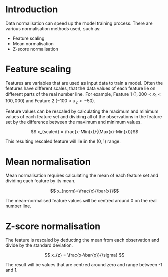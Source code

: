 # Introduction
Data normalisation can speed up the model training process. There are various normalisation methods used, such as:
- Feature scaling
- Mean normalisation
- Z-score normalisation
# Feature scaling
Features are variables that are used as input data to train a model. Often the features have different scales, that the data values of each feature lie on different parts of the real number line. For example, Feature 1 ($1,000<x_1<100,000$) and Feature 2 ($-100<x_2<-50$). 

Feature values can be rescaled by calculating the maximum and minimum values of each feature set and dividing all of the observations in the feature set by the difference between the maximum and minimum values.

$$ x_{scaled} = \frac{x-Min(x)}{(Max(x)-Min(x))}$$

This resulting rescaled feature will lie in the $(0,1)$ range. 

# Mean normalisation
Mean normalisation requires calculating the mean of each feature set and dividing each feature by its mean.

$$ x_{norm}=\frac{x}{\bar{x}}$$

The mean-normalised feature values will be centred around 0 on the real number line.

# Z-score normalisation
The feature is rescaled by deducting the mean from each observation and divide by the standard deviation.


$$ x_{z} = \frac{x-\bar{x}}{\sigma} $$


The result will be values that are centred around zero and range between -1 and 1.


